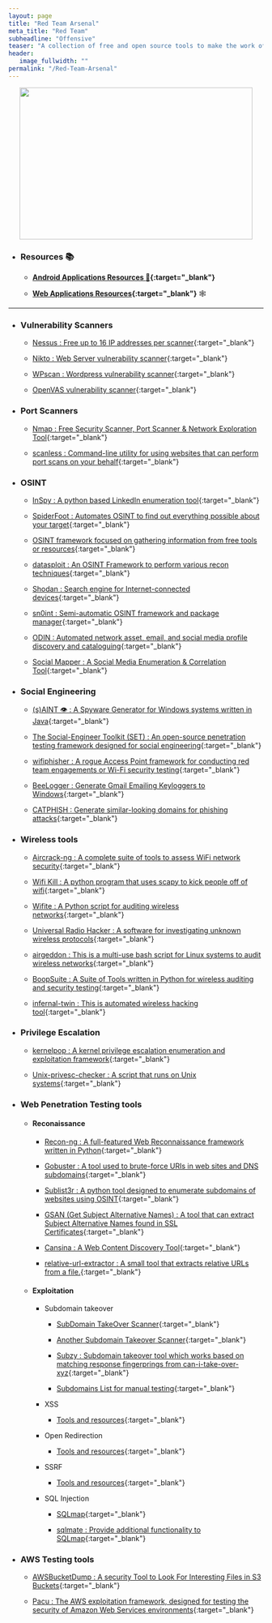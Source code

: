 ```yaml
---
layout: page
title: "Red Team Arsenal"
meta_title: "Red Team"
subheadline: "Offensive"
teaser: "A collection of free and open source tools to make the work of a <b>Red Teamer</b> easier"
header:
   image_fullwidth: ""
permalink: "/Red-Team-Arsenal"
---
```



<p align="center">
  <img width="460" height="300" src="https://media.giphy.com/media/xTiTnBELA6Mb1TeeOc/giphy.gif">
</p>

* ### Resources :books:

	* **[Android Applications Resources :iphone:](https://eslam-mohamed-reda.github.io/hacking-resources/Cool-Stuff/Android-Applications-Security){:target="_blank"}**

	* **[Web Applications Resources](https://eslam-mohamed-reda.github.io/hacking-resources/Cool-Stuff/Web-Applications-Security){:target="_blank"}** :spider_web:

***

* ### Vulnerability Scanners

  * [Nessus : Free up to 16 IP addresses per scanner](https://www.tenable.com/products/nessus-home){:target="_blank"}
  
  * [Nikto : Web Server vulnerability scanner](https://github.com/sullo/nikto){:target="_blank"}
  
  * [WPscan : Wordpress vulnerability scanner](https://github.com/wpscanteam/wpscan){:target="_blank"}
  
  * [OpenVAS vulnerability scanner](http://www.openvas.org/){:target="_blank"}
  
* ### Port Scanners

  * [Nmap : Free Security Scanner, Port Scanner & Network Exploration Tool](https://nmap.org/){:target="_blank"}
  
  * [scanless : Command-line utility for using websites that can perform port scans on your behalf](https://github.com/vesche/scanless){:target="_blank"}
  
* ### OSINT

  * [InSpy : A python based LinkedIn enumeration tool](https://github.com/leapsecurity/InSpy){:target="_blank"}
  
  * [SpiderFoot : Automates OSINT to find out everything possible about your target](https://www.spiderfoot.net/){:target="_blank"}
  
  * [OSINT framework focused on gathering information from free tools or resources](https://osintframework.com/){:target="_blank"}
  
  * [datasploit : An OSINT Framework to perform various recon techniques](https://github.com/DataSploit/datasploit){:target="_blank"}
  
  * [Shodan : Search engine for Internet-connected devices](https://www.shodan.io/){:target="_blank"}
  
  * [sn0int : Semi-automatic OSINT framework and package manager](https://github.com/kpcyrd/sn0int){:target="_blank"}
  
  * [ODIN : Automated network asset, email, and social media profile discovery and cataloguing](https://github.com/chrismaddalena/ODIN){:target="_blank"}
  
  * [Social Mapper : A Social Media Enumeration & Correlation Tool](https://github.com/Greenwolf/social_mapper){:target="_blank"}
  
* ### Social Engineering

  * [(s)AINT 👁 : A Spyware Generator for Windows systems written in Java](https://github.com/tiagorlampert/sAINT){:target="_blank"}
  
  * [The Social-Engineer Toolkit (SET) : An open-source penetration testing framework designed for social engineering](https://github.com/trustedsec/social-engineer-toolkit){:target="_blank"}

  * [wifiphisher : A rogue Access Point framework for conducting red team engagements or Wi-Fi security testing](https://github.com/wifiphisher/wifiphisher){:target="_blank"} 
 
  * [BeeLogger : Generate Gmail Emailing Keyloggers to Windows](https://github.com/4w4k3/BeeLogger){:target="_blank"}
  
  * [CATPHISH : Generate similar-looking domains for phishing attacks](https://github.com/ring0lab/catphish){:target="_blank"}

* ### Wireless tools

	*  [Aircrack-ng : A complete suite of tools to assess WiFi network security](https://github.com/aircrack-ng/aircrack-ng){:target="_blank"}
	
	*  [Wifi Kill : A python program that uses scapy to kick people off of wifi](https://github.com/roglew/wifikill){:target="_blank"}

	*  [Wifite : A Python script for auditing wireless networks](https://github.com/derv82/wifite){:target="_blank"}
	
	*  [Universal Radio Hacker : A software for investigating unknown wireless protocols](https://github.com/jopohl/urh){:target="_blank"}
	
	*  [airgeddon : This is a multi-use bash script for Linux systems to audit wireless networks](https://github.com/v1s1t0r1sh3r3/airgeddon){:target="_blank"}
	
	*  [BoopSuite : A Suite of Tools written in Python for wireless auditing and security testing](https://github.com/MisterBianco/BoopSuite){:target="_blank"}
	
	*  [infernal-twin : This is automated wireless hacking tool](https://github.com/entropy1337/infernal-twin){:target="_blank"}
	
* ### Privilege Escalation 

	*  [kernelpop : A kernel privilege escalation enumeration and exploitation framework](https://github.com/spencerdodd/kernelpop){:target="_blank"}
	
	*  [Unix-privesc-checker : A script that runs on Unix systems](https://github.com/pentestmonkey/unix-privesc-check){:target="_blank"}

* ### Web Penetration Testing tools

	* #### Reconaissance
		
		* [Recon-ng : A full-featured Web Reconnaissance framework written in Python](https://bitbucket.org/LaNMaSteR53/recon-ng/src/master/){:target="_blank"}
		
		* [Gobuster : A tool used to brute-force URIs in web sites and DNS subdomains](https://github.com/OJ/gobuster){:target="_blank"}

		* [Sublist3r : A python tool designed to enumerate subdomains of websites using OSINT](https://github.com/aboul3la/Sublist3r){:target="_blank"}
		
		* [GSAN (Get Subject Alternative Names) : A tool that can extract Subject Alternative Names found in SSL Certificates](https://franccesco.github.io/getaltname/){:target="_blank"}
		
		* [Cansina : A Web Content Discovery Tool](https://github.com/deibit/cansina){:target="_blank"}
		
		* [relative-url-extractor : A small tool that extracts relative URLs from a file.](https://github.com/jobertabma/relative-url-extractor){:target="_blank"}
		
	* #### Exploitation
	
		* Subdomain takeover
		
			* [SubDomain TakeOver Scanner](https://github.com/antichown/subdomain-takeover){:target="_blank"}

			* [Another Subdomain Takeover Scanner](https://github.com/SaadAhmedx/Subdomain-Takeover){:target="_blank"}
			
			* [Subzy : Subdomain takeover tool which works based on matching response fingerprings from can-i-take-over-xyz](https://github.com/SaadAhmedx/Subdomain-Takeover){:target="_blank"}
			
			* [Subdomains List for manual testing](http://hacking-resources.com/Cool-Stuff/Subdomains-Lists){:target="_blank"}

		* XSS
		
			* [Tools and resources](http://hacking-resources.com/Cool-Stuff/XSS){:target="_blank"}
			
		* Open Redirection
		
			* [Tools and resources](http://hacking-resources.com/Cool-Stuff/Open%20Redirects){:target="_blank"}
			
		* SSRF
		
			* [Tools and resources](http://hacking-resources.com/Cool-Stuff/SSRF){:target="_blank"}
			
		* SQL Injection
		
			* [SQLmap](http://sqlmap.org/){:target="_blank"}

			* [sqlmate : Provide additional functionality to SQLmap](https://github.com/s0md3v/sqlmate){:target="_blank"}
		
		
* ### AWS Testing tools		
		
	*  [AWSBucketDump : A security Tool to Look For Interesting Files in S3 Buckets](https://github.com/jordanpotti/AWSBucketDump){:target="_blank"}
	
	*  [Pacu : The AWS exploitation framework, designed for testing the security of Amazon Web Services environments](https://github.com/jordanpotti/AWSBucketDump){:target="_blank"}
	
	
	
	
	
	